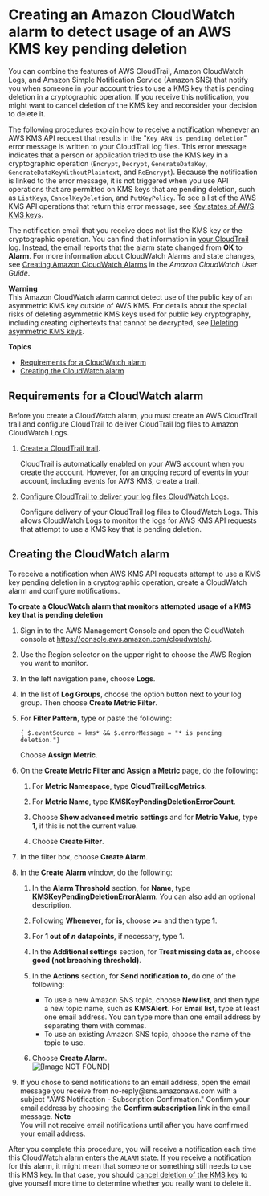 # Creating an Amazon CloudWatch alarm to detect usage of an AWS KMS key pending deletion<a name="deleting-keys-creating-cloudwatch-alarm"></a>

You can combine the features of AWS CloudTrail, Amazon CloudWatch Logs, and Amazon Simple Notification Service \(Amazon SNS\) that notify you when someone in your account tries to use a KMS key that is pending deletion in a cryptographic operation\. If you receive this notification, you might want to cancel deletion of the KMS key and reconsider your decision to delete it\.

The following procedures explain how to receive a notification whenever an AWS KMS API request that results in the "`Key ARN is pending deletion`" error message is written to your CloudTrail log files\. This error message indicates that a person or application tried to use the KMS key in a cryptographic operation \(`Encrypt`, `Decrypt`, `GenerateDataKey`, `GenerateDataKeyWithoutPlaintext`, and `ReEncrypt`\)\. Because the notification is linked to the error message, it is not triggered when you use API operations that are permitted on KMS keys that are pending deletion, such as `ListKeys`, `CancelKeyDeletion`, and `PutKeyPolicy`\. To see a list of the AWS KMS API operations that return this error message, see [Key states of AWS KMS keys](key-state.md)\.

The notification email that you receive does not list the KMS key or the cryptographic operation\. You can find that information in [your CloudTrail log](logging-using-cloudtrail.md)\. Instead, the email reports that the alarm state changed from **OK** to **Alarm**\. For more information about CloudWatch Alarms and state changes, see [Creating Amazon CloudWatch Alarms](https://docs.aws.amazon.com/AmazonCloudWatch/latest/monitoring/AlarmThatSendsEmail.html) in the *Amazon CloudWatch User Guide*\.

**Warning**  
This Amazon CloudWatch alarm cannot detect use of the public key of an asymmetric KMS key outside of AWS KMS\. For details about the special risks of deleting asymmetric KMS keys used for public key cryptography, including creating ciphertexts that cannot be decrypted, see [Deleting asymmetric KMS keys](deleting-keys.md#deleting-asymmetric-cmks)\.

**Topics**
+ [Requirements for a CloudWatch alarm](#cloudwatch-alarm-prerequisites)
+ [Creating the CloudWatch alarm](#deleting-keys-cloudwatch-create-alarm)

## Requirements for a CloudWatch alarm<a name="cloudwatch-alarm-prerequisites"></a>

Before you create a CloudWatch alarm, you must create an AWS CloudTrail trail and configure CloudTrail to deliver CloudTrail log files to Amazon CloudWatch Logs\.

1. [Create a CloudTrail trail](https://docs.aws.amazon.com/awscloudtrail/latest/userguide/cloudtrail-create-and-update-a-trail.html)\. 

   CloudTrail is automatically enabled on your AWS account when you create the account\. However, for an ongoing record of events in your account, including events for AWS KMS, create a trail\. 

1. [Configure CloudTrail to deliver your log files CloudWatch Logs](https://docs.aws.amazon.com/awscloudtrail/latest/userguide/send-cloudtrail-events-to-cloudwatch-logs.html)\.

   Configure delivery of your CloudTrail log files to CloudWatch Logs\. This allows CloudWatch Logs to monitor the logs for AWS KMS API requests that attempt to use a KMS key that is pending deletion\.

## Creating the CloudWatch alarm<a name="deleting-keys-cloudwatch-create-alarm"></a>

To receive a notification when AWS KMS API requests attempt to use a KMS key pending deletion in a cryptographic operation, create a CloudWatch alarm and configure notifications\.

**To create a CloudWatch alarm that monitors attempted usage of a KMS key that is pending deletion**

1. Sign in to the AWS Management Console and open the CloudWatch console at [https://console\.aws\.amazon\.com/cloudwatch/](https://console.aws.amazon.com/cloudwatch/)\.

1. Use the Region selector on the upper right to choose the AWS Region you want to monitor\.

1. In the left navigation pane, choose **Logs**\.

1. In the list of **Log Groups**, choose the option button next to your log group\. Then choose **Create Metric Filter**\.

1. For **Filter Pattern**, type or paste the following:

   ```
   { $.eventSource = kms* && $.errorMessage = "* is pending deletion."}
   ```

   Choose **Assign Metric**\.

1. On the **Create Metric Filter and Assign a Metric** page, do the following:

   1. For **Metric Namespace**, type **CloudTrailLogMetrics**\.

   1. For **Metric Name**, type **KMSKeyPendingDeletionErrorCount**\.

   1. Choose **Show advanced metric settings** and for **Metric Value**, type **1**, if this is not the current value\.

   1. Choose **Create Filter**\.

1. In the filter box, choose **Create Alarm**\.

1. In the **Create Alarm** window, do the following:

   1. In the **Alarm Threshold** section, for **Name**, type **KMSKeyPendingDeletionErrorAlarm**\. You can also add an optional description\.

   1. Following **Whenever**, for **is**, choose **>=** and then type **1**\.

   1. For **1 out of *n* datapoints**, if necessary, type **1**\.

   1. In the **Additional settings** section, for **Treat missing data as**, choose **good \(not breaching threshold\)**\.

   1. In the **Actions** section, for **Send notification to**, do one of the following:
      + To use a new Amazon SNS topic, choose **New list**, and then type a new topic name, such as **KMSAlert**\. For **Email list**, type at least one email address\. You can type more than one email address by separating them with commas\.
      + To use an existing Amazon SNS topic, choose the name of the topic to use\.

   1. Choose **Create Alarm**\.   
![\[Image NOT FOUND\]](http://docs.aws.amazon.com/kms/latest/developerguide/images/cloudwatch-console-create-alarm.png)

1. If you chose to send notifications to an email address, open the email message you receive from no\-reply@sns\.amazonaws\.com with a subject "AWS Notification \- Subscription Confirmation\." Confirm your email address by choosing the **Confirm subscription** link in the email message\.
**Note**  
You will not receive email notifications until after you have confirmed your email address\.

After you complete this procedure, you will receive a notification each time this CloudWatch alarm enters the `ALARM` state\. If you receive a notification for this alarm, it might mean that someone or something still needs to use this KMS key\. In that case, you should [cancel deletion of the KMS key](deleting-keys.md#deleting-keys-scheduling-key-deletion) to give yourself more time to determine whether you really want to delete it\.